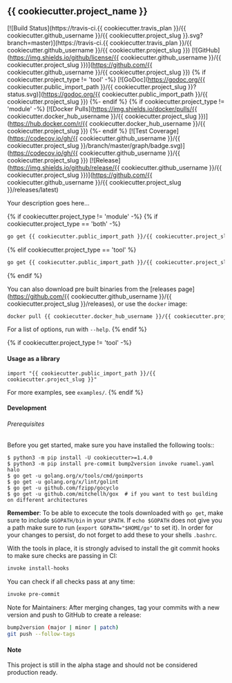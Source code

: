 ## {{ cookiecutter.project_name }}

[![Build Status](https://travis-ci.{{ cookiecutter.travis_plan }}/{{ cookiecutter.github_username }}/{{ cookiecutter.project_slug }}.svg?branch=master)](https://travis-ci.{{ cookiecutter.travis_plan }}/{{ cookiecutter.github_username }}/{{ cookiecutter.project_slug }})
[![GitHub](https://img.shields.io/github/license/{{ cookiecutter.github_username }}/{{ cookiecutter.project_slug }})](https://github.com/{{ cookiecutter.github_username }}/{{ cookiecutter.project_slug }})
{% if cookiecutter.project_type != 'tool' -%}
[![GoDoc](https://godoc.org/{{ cookiecutter.public_import_path }}/{{ cookiecutter.project_slug }}?status.svg)](https://godoc.org/{{ cookiecutter.public_import_path }}/{{ cookiecutter.project_slug }})
{%- endif %} {% if cookiecutter.project_type != 'module' -%}
[![Docker Pulls](https://img.shields.io/docker/pulls/{{ cookiecutter.docker_hub_username }}/{{ cookiecutter.project_slug }})](https://hub.docker.com/r/{{ cookiecutter.docker_hub_username }}/{{ cookiecutter.project_slug }})
{%- endif %} [![Test Coverage](https://codecov.io/gh/{{ cookiecutter.github_username }}/{{ cookiecutter.project_slug }}/branch/master/graph/badge.svg)](https://codecov.io/gh/{{ cookiecutter.github_username }}/{{ cookiecutter.project_slug }})
[![Release](https://img.shields.io/github/release/{{ cookiecutter.github_username }}/{{ cookiecutter.project_slug }})](https://github.com/{{ cookiecutter.github_username }}/{{ cookiecutter.project_slug }}/releases/latest)

Your description goes here...

{% if cookiecutter.project_type != 'module' -%}
{% if cookiecutter.project_type == 'both' -%}
```bash
go get {{ cookiecutter.public_import_path }}/{{ cookiecutter.project_slug }}/cmd/{{ cookiecutter.project_slug }}
```
{% elif cookiecutter.project_type == 'tool' %}
```bash
go get {{ cookiecutter.public_import_path }}/{{ cookiecutter.project_slug }}
```
{% endif %}

You can also download pre built binaries from the [releases page](https://github.com/{{ cookiecutter.github_username }}/{{ cookiecutter.project_slug }}/releases), or use the `docker` image:

```bash
docker pull {{ cookiecutter.docker_hub_username }}/{{ cookiecutter.project_slug }}
```

For a list of options, run with `--help`.
{% endif %}

{% if cookiecutter.project_type != 'tool' -%}
#### Usage as a library

```golang
import "{{ cookiecutter.public_import_path }}/{{ cookiecutter.project_slug }}"
```

For more examples, see `examples/`.
{% endif %}

#### Development

######  Prerequisites

Before you get started, make sure you have installed the following tools::

    $ python3 -m pip install -U cookiecutter>=1.4.0
    $ python3 -m pip install pre-commit bump2version invoke ruamel.yaml halo
    $ go get -u golang.org/x/tools/cmd/goimports
    $ go get -u golang.org/x/lint/golint
    $ go get -u github.com/fzipp/gocyclo
    $ go get -u github.com/mitchellh/gox  # if you want to test building on different architectures

**Remember**: To be able to excecute the tools downloaded with `go get`, 
make sure to include `$GOPATH/bin` in your `$PATH`.
If `echo $GOPATH` does not give you a path make sure to run
(`export GOPATH="$HOME/go"` to set it). In order for your changes to persist, 
do not forget to add these to your shells `.bashrc`.

With the tools in place, it is strongly advised to install the git commit hooks to make sure checks are passing in CI:
```bash
invoke install-hooks
```

You can check if all checks pass at any time:
```bash
invoke pre-commit
```

Note for Maintainers: After merging changes, tag your commits with a new version and push to GitHub to create a release:
```bash
bump2version (major | minor | patch)
git push --follow-tags
```

#### Note

This project is still in the alpha stage and should not be considered production ready.
